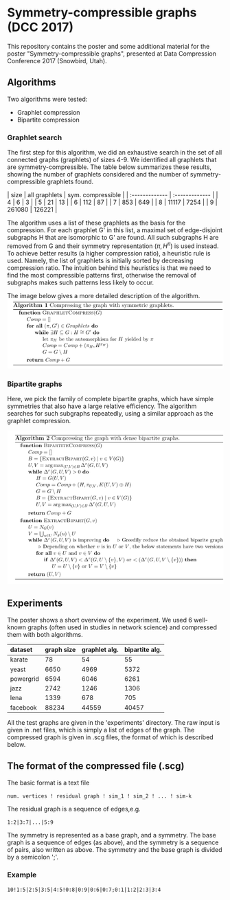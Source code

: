 # Symmetry-compressible graphs (DCC 2017)

This repository contains the poster and some additional material for the poster "Symmetry-compressible graphs", presented at Data Compression Conference 2017 (Snowbird, Utah).

## Algorithms

Two algorithms were tested:
- Graphlet compression
- Bipartite compression

### Graphlet search

The first step for this algorithm, we did an exhaustive search in the set of all connected graphs (graphlets) of sizes 4-9. We identified all graphlets that are symmetry-compressible. The table below summarizes these results, showing the number of graphlets considered and the number of symmetry-compressible graphlets found.

| size | all graphlets  | sym. compressible |
| :------------- | :------------- |
| 4       |  6      |  3   |
| 5       |   21     |  13 |
| 6       |   112     | 87  |
| 7       |   853     | 649  |
| 8       |   11117     | 7254  |
| 9       |   261080     | 126221  |

The algorithm uses a list of these graphlets as the basis for the compression.
 For each graphlet G' in this list, a maximal set of edge-disjoint subgraphs H that are isomorphic to G' are found. All such subgraphs H are removed from G and their symmetry representation $(\pi, H^\pi)$ is used instead.
 To achieve better results (a higher compression ratio), a heuristic rule is used. Namely, the list of graphlets is initially sorted by decreasing compression ratio. The intuition behind this heuristics is that we need to find the most compressible patterns first, otherwise the removal of subgraphs makes such patterns less likely to occur.

The image below gives a more detailed description of the algorithm.
![](img/graphlet_alg.png)



### Bipartite graphs

 Here, we pick the family of complete bipartite graphs, which have simple symmetries that also have a large relative efficiency. The algorithm searches for such subgraphs repeatedly, using a similar approach as the graphlet compression.

![](img/bipartite_alg.png)


## Experiments

The poster shows a short overview of the experiment.
We used 6 well-known graphs (often used in studies in network science) and compressed them with both algorithms.

| dataset | graph size     |  graphlet alg. | bipartite alg. |
| :------------- | :------------- | :------------- | :------------- |
| karate       | 78       | 54  |  55 |
| yeast       | 6650       | 4969  |  5372 |
| powergrid       | 6594       | 6046  |  6261 |
| jazz       | 2742      | 1246  |  1306 |
| lena       | 1339     | 678  |  705 |
| facebook       | 88234       | 44559  | 40457 |

All the test graphs are given in the 'experiments' directory. The raw input is given in .net files, which is simply a list of edges of the graph. The compressed graph is given in .scg files, the format of which is described below.


## The format of the compressed file (.scg)

The basic format is a text file

    num. vertices ! residual graph ! sim_1 ! sim_2 ! ... ! sim-k

The residual graph is a sequence of edges,e.g.

    1:2|3:7|...|5:9

The symmetry is represented as a base graph, and a symmetry. The base graph is a sequence of edges (as above), and the symmetry is a sequence of pairs, also written as above. The symmetry and the base graph is divided by a semicolon ';'.

### Example

    10!1:5|2:5|3:5|4:5!0:8|0:9|0:6|0:7;0:1|1:2|2:3|3:4
